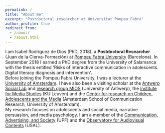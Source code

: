 ```yaml
---
permalink: /
title: "About me"
excerpt: "Postdoctoral researcher at Universitat Pompeu Fabra"
author_profile: true
redirect_from: 
  - /about/
  - /about.html
---
```


I am Isabel Rodríguez de Dios (PhD, 2018), a **Postdoctoral Researcher** (Juan de la Cierva-Formación) at [Pompeu Fabra University](https://www.upf.edu/es/) (Barcelona). In September 2018 I earned a PhD degree from the University of Salamanca with the thesis entitled 'Risks of interactive communication in adolescents. Digital literacy diagnosis and intervention'.  
Before joining the Pompeu Fabra University, I was a lecturer at the [University of Amsterdam](https://www.uva.nl/en). I have also been a visiting scholar at the [Antwerp Social Lab](https://www.uantwerpen.be/nl/onderzoeksgroep/antwerp-social-lab/) and [research group MIOS](https://www.uantwerpen.be/en/research-groups/mios/) (University of Antwerp), the [Institute for Media Studies](https://soc.kuleuven.be/ims) (KU Leuven) and the [Center for research on Children, Adolescents and the Media](https://www.ccam-ascor.nl/) (Amsterdam School of Communication Research, University of Amsterdam).  
My research focuses on adolescents and social media, narrative persuasion, and media psychology. I am a member of the [Communication, Advertising, and Society]( https://www.upf.edu/web/cas) (UPF) and the [Observatory for Audiovisual Contents](http://www.ocausal.es/) (USAL).
